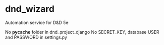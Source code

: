 # dnd_wizard

Automation service for D&amp;D 5e

No __pycache__ folder in dnd_project_django
No SECRET_KEY, database USER and PASSWORD in settings.py